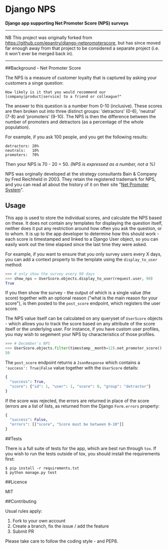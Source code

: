 # Django NPS #

**Django app supporting Net Promoter Score (NPS) surveys**

---

NB This project was originally forked from https://github.com/epantry/django-netpromoterscore,
but has since moved far enough away from that project to be considered a separate project (i.e.
it won't ever be merged back in).

---

##Background - Net Promoter Score

The NPS is a measure of customer loyalty that is captured by asking your
customers a singe question:

    How likely is it that you would recommend our [company|product|service] to a friend or colleague?"

The answer to this question is a number from 0-10 (inclusive). These scores
are then broken out into three distinct groups: 'detractors' (0-6), 'neutral'
(7-8) and 'promoters' (9-10). The NPS is then the difference between the
number of promoters and detractors (as a percentage of the whole population).

For example, if you ask 100 people, and you get the following results:

    detractors: 20%
    neutrals:   10%
    promoters:  70%

Then your NPS is 70 - 20 = 50.
_(NPS is expressed as a number, not a %)_

NPS was orginally developed at the strategy consultants Bain & Company by Fred Reichheld in 2003.
They retain the registered trademark for NPS, and you can read all about the history of it on
their site "[Net Promoter System](http://netpromotersystem.com/about/index.aspx)".

## Usage

This app is used to store the individual scores, and calculate the NPS based
on these. It does not contain any templates for displaying the question itself,
neither does it put any restriction around how often you ask the question, or
to whom. It is up to the app developer to determine how this should work - 
each score is timestamped and linked to a Django User object, so you can
easily work out the time elapsed since the last time they were asked.

For example, if you want to ensure that you only survey users every X days,
you can add a context property to the template using the `display_to_user`
method:

```python
>>> # only show the survey every 90 days
>>> show_nps = UserScore.objects.display_to_user(request.user, 90)
True
```

If you then show the survey - the output of which is a single value (the score)
together with an optional reason ("what is the main reason for your score"), is
then posted to the `post_score` endpoint, which registers the user score.

The NPS value itself can be calculated on any queryset of `UserScore` objects -
which allows you to track the score based on any attribute of the score itself
or the underlying user. For instance, if you have custom user profiles, you
may wish to segement your NPS by characteristics of those profiles.

```python
>>> # December's NPS
>>> UserScore.objects.filter(timestamp__month=12).net_promoter_score()
50
```

The `post_score` endpoint returns a `JsonResponse` which contains a `'success': True|False`
value together with the `UserScore` details:

```python
{
  "success": True,
  "score": {"id": 1, "user": 1, "score": 0, "group": "detractor"}
}
```

If the score was rejected, the errors are returned in place of the score (errors
are a list of lists, as returned from the Django `Form.errors` property:

```python
{
  "success": False,
  "errors": [["score", "Score must be between 0-10"]]
}
```

##Tests

There is a full suite of tests for the app, which are best run through `tox`. If
you wish to run the tests outside of tox, you should install the requirements first:

```shell
$ pip install -r requirements.txt
$ python manage.py test
```

##Licence

MIT

##Contributing

Usual rules apply:

1. Fork to your own account
2. Create a branch, fix the issue / add the feature
3. Submit PR

Please take care to follow the coding style - and PEP8.


<!-- Django Net Promoter Score is designed to help you find out what your customers think of your application. The net promoter score metric is based on user feedback to one question, "On a scale from 1 to 10 how likely are you to recommend us to a friend or colleague?". You can jazz this question up to fit your projects needs, and use Django Net Promoter Score to keep track of user response and detect when it is time to ask a user the question again. Django Net Promoter Score also features an administrative page that displays a breakdown of the net promoter score metric over a 13 month period.

## Installation ##

Few simple steps:

 - Install `django-netpromoterscore` package:

        $ pip install django-netpromoterscore

 - Add `netpromoterscore` to your `INSTALLED_APPS`

 - Add urls to your urls.py:

        urlpatterns = patterns('',
            ...
            url(r'^api/survey/$', SurveyView.as_view(), name='survey'),
            url(r'^admin/net-promoter-score/', NetPromoterScoreView.as_view(), name='net-promoter-score'),
            ...
        )

- You are done!

## API ##

    GET /api/survey/

Returns `{ "survey_is_needed": true_or_false }`

    POST /api/survey/

With json POST data without `"id"` like `{ "score": 9 }` creates new PromoterScore instance for current user.

If `"id"` is provided and POST data is like `{ "id": 15, "reason": "Awesome!"}`, updates existing PromoterScore instance.

Returns `{ "id": PROMOTER_SCORE_ID }`

## Information on NPS Metric ##
There is some fantastic information available online to help you understand the NPS metric and how to use it to create healthier relationships with your users.

The [Bain & Company website](http://netpromotersystem.com/ "Title") is a handy resource for gaining insight into your applications net promoter score.

## Features ##
__Administrative Page__
![net promoter score administrative page][id]
[id]: http://i.imgur.com/lwI4W5K.png "Net Promoter Score Admin Page"
 -->

